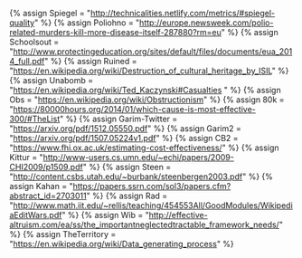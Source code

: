 

{% 	assign Spiegel = 	"http://technicalities.netlify.com/metrics/#spiegel-quality" %}
{% 	assign Poliohno = 	"http://europe.newsweek.com/polio-related-murders-kill-more-disease-itself-287880?rm=eu" %}
{% 	assign Schoolsout = "http://www.protectingeducation.org/sites/default/files/documents/eua_2014_full.pdf" %}
{% 	assign Ruined = 	"https://en.wikipedia.org/wiki/Destruction_of_cultural_heritage_by_ISIL" %}
{% 	assign Unabomb = 	"https://en.wikipedia.org/wiki/Ted_Kaczynski#Casualties " %}
{% 	assign Obs = 		"https://en.wikipedia.org/wiki/Obstructionism" %}
{%	assign 80k =		"https://80000hours.org/2014/01/which-cause-is-most-effective-300/#TheList" 	%}
{%	assign Garim-Twitter =	"https://arxiv.org/pdf/1512.05550.pdf" 	%}
{%	assign Garim2 =		"https://arxiv.org/pdf/1507.05224v1.pdf"	%}
{%	assign CB2 =		"https://www.fhi.ox.ac.uk/estimating-cost-effectiveness/"	%}
{% 	assign Kittur = 	"http://www-users.cs.umn.edu/~echi/papers/2009-CHI2009/p1509.pdf" %}
{% 	assign Steen = 		"http://content.csbs.utah.edu/~burbank/steenbergen2003.pdf" %}
{% 	assign Kahan = 		"https://papers.ssrn.com/sol3/papers.cfm?abstract_id=2703011" %}
{% 	assign Rad = 		"http://www.math.iit.edu/~rellis/teaching/454553All/GoodModules/WikipediaEditWars.pdf" %}
{% 	assign Wib = 		"http://effective-altruism.com/ea/ss/the_importantneglectedtractable_framework_needs/" %}
{% 	assign TheTerritory = "https://en.wikipedia.org/wiki/Data_generating_process" %}